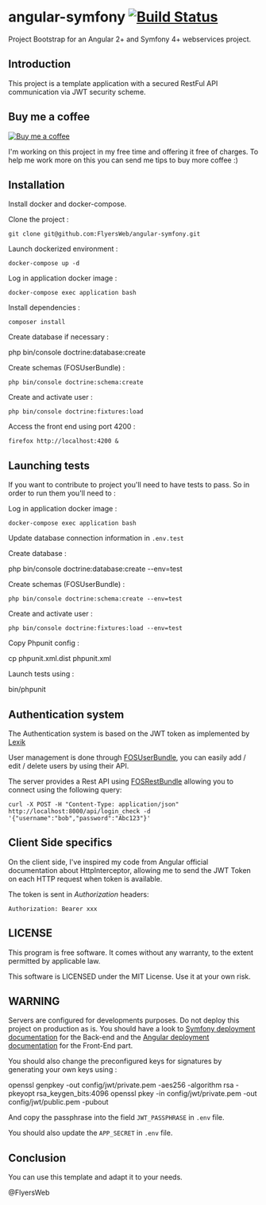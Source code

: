 angular-symfony [![Build Status](https://travis-ci.org/FlyersWeb/angular-symfony.svg?branch=master)](https://travis-ci.org/FlyersWeb/angular-symfony)
===============

Project Bootstrap for an Angular 2+ and Symfony 4+ webservices project.

Introduction
------------

This project is a template application with a secured RestFul API communication via JWT security scheme.

Buy me a coffee
---------------

[![Buy me a coffee](https://raw.githubusercontent.com/FlyersWeb/angular-symfony/master/buy-me-a-coffee.png)](https://paypal.me/nac1dbois)

I'm working on this project in my free time and offering it free of charges. To help me work more on this you can send me tips to buy more coffee :)

Installation
------------

Install docker and docker-compose.

Clone the project :

	git clone git@github.com:FlyersWeb/angular-symfony.git

Launch dockerized environment :

	docker-compose up -d

Log in application docker image :

	docker-compose exec application bash

Install dependencies :

	composer install

Create database if necessary :

  php bin/console doctrine:database:create

Create schemas (FOSUserBundle) :

	php bin/console doctrine:schema:create

Create and activate user :

	php bin/console doctrine:fixtures:load

Access the front end using port 4200 :

	firefox http://localhost:4200 &

Launching tests
---------------

If you want to contribute to project you'll need to have tests to pass. So in order to run them you'll need to :

Log in application docker image :

	docker-compose exec application bash

Update database connection information in `.env.test`

Create database :

  php bin/console doctrine:database:create --env=test

Create schemas (FOSUserBundle) :

	php bin/console doctrine:schema:create --env=test

Create and activate user :

	php bin/console doctrine:fixtures:load --env=test

Copy Phpunit config :

  cp phpunit.xml.dist phpunit.xml

Launch tests using :

  bin/phpunit

Authentication system
---------------------

The Authentication system is based on the JWT token as implemented by [Lexik](https://github.com/lexik/LexikJWTAuthenticationBundle)

User management is done through [FOSUserBundle](https://github.com/FriendsOfSymfony/FOSUserBundle), you can easily add / edit / delete users by using their API.

The server provides a Rest API using [FOSRestBundle](https://github.com/FriendsOfSymfony/FOSRestBundle) allowing you to connect using the following query: 

`curl -X POST -H "Content-Type: application/json" http://localhost:8000/api/login_check -d '{"username":"bob","password":"Abc123"}'`

Client Side specifics
---------------------

On the client side, I've inspired my code from Angular official documentation about HttpInterceptor, allowing me to send the JWT Token on each HTTP request when token is available.

The token is sent in *Authorization* headers: 

`Authorization: Bearer xxx`

LICENSE
-------

This program is free software. It comes without any warranty, to the extent permitted by applicable law.

This software is LICENSED under the MIT License. Use it at your own risk.

WARNING
-------

Servers are configured for developments purposes. Do not deploy this project on production as is. You should have a look to [Symfony deployment documentation](https://symfony.com/doc/4.4/deployment.html) for the Back-end and the [Angular deployment documentation](https://angular.io/guide/deployment) for the Front-End part.

You should also change the preconfigured keys for signatures by generating your own keys using :

  openssl genpkey -out config/jwt/private.pem -aes256 -algorithm rsa -pkeyopt rsa_keygen_bits:4096
  openssl pkey -in config/jwt/private.pem -out config/jwt/public.pem -pubout

And copy the passphrase into the field `JWT_PASSPHRASE` in `.env` file.

You should also update the `APP_SECRET` in `.env` file.

Conclusion
----------

You can use this template and adapt it to your needs.

@FlyersWeb
